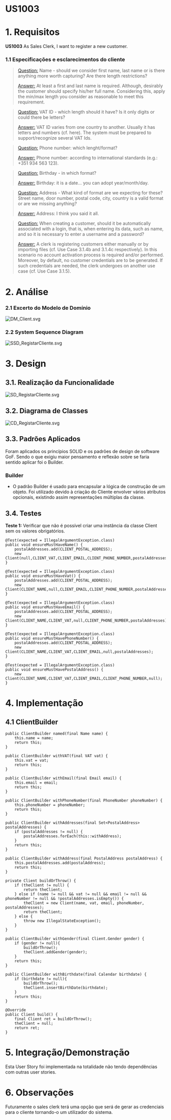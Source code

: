 # US1003

# 1. Requisitos

**US1003** As Sales Clerk, I want to register a new customer.

### 1.1 Especificações e esclarecimentos do cliente

> [Question:](https://moodle.isep.ipp.pt/mod/forum/discuss.php?d=15754#p20248)
  Name - should we consider first name, last name or is there anything more worth capturing? Are there length restrictions?
>
> [Answer:](https://moodle.isep.ipp.pt/mod/forum/discuss.php?d=15754#p20258)
  At least a first and last name is required. Although, desirably the customer should specify his/her full name. Considering this, apply the min/max length you consider as reasonable to meet this requirement.


> [Question:](https://moodle.isep.ipp.pt/mod/forum/discuss.php?d=15754#p20248)
  VAT ID - which length should it have? Is it only digits or could there be letters?
>
> [Answer:](https://moodle.isep.ipp.pt/mod/forum/discuss.php?d=15754#p20258)
  VAT ID varies from one country to another. Usually it has letters and numbers (cf. here). The system must be prepared to support/recognize several VAT Ids.


> [Question:](https://moodle.isep.ipp.pt/mod/forum/discuss.php?d=15754#p20248)
  Phone number: which lenght/format?
>
> [Answer:](https://moodle.isep.ipp.pt/mod/forum/discuss.php?d=15754#p20258)
  Phone number: according to international standards (e.g.: +351 934 563 123).


> [Question:](https://moodle.isep.ipp.pt/mod/forum/discuss.php?d=15754#p20248)
  Birthday - in which format?
>
> [Answer:](https://moodle.isep.ipp.pt/mod/forum/discuss.php?d=15754#p20258)
  Birthday: it is a date... you can adopt year/month/day.


> [Question:](https://moodle.isep.ipp.pt/mod/forum/discuss.php?d=15754#p20248)
  Address - What kind of format are we expecting for these? Street name, door number, postal code, city, country is a valid format or are we missing anything?
>
> [Answer:](https://moodle.isep.ipp.pt/mod/forum/discuss.php?d=15754#p20258)
  Address: I think you said it all.

> [Question:](https://moodle.isep.ipp.pt/mod/forum/discuss.php?d=15749#p20243)
When creating a customer, should it be automatically associated with a login, that is, when entering its data, such as name, 
> and so it is necessary to enter a username and a password?
>
> [Answer:](https://moodle.isep.ipp.pt/mod/forum/discuss.php?d=15749#p20255)
A clerk is registering customers either manually or by importing files (cf. Use Case 3.1.4b and 3.1.4c respectively). 
> In this scenario no account activation process is required and/or performed. Moreover, by default, no customer credentials are to be generated. If such credentials are needed, the clerk undergoes on another use case (cf. Use Case 3.1.5).

# 2. Análise

### 2.1 Excerto do Modelo de Domínio

![DM_Client.svg](DM_Client.svg)

### 2.2 System Sequence Diagram

![SSD_RegistarCliente.svg](SSD_RegistarCliente.svg)

# 3. Design

## 3.1. Realização da Funcionalidade

![SD_RegistarCliente.svg](SD_RegistarCliente.svg)

## 3.2. Diagrama de Classes

![CD_RegistarCliente.svg](CD_RegistarCliente.svg)

## 3.3. Padrões Aplicados

Foram aplicados os princípios SOLID e os padrões de design de software GoF. Sendo o que exigiu maior pensamento e reflexão sobre se faria sentido aplicar foi o Builder.

### Builder
- O padrão Builder é usado para encapsular a lógica de construção de um objeto. Foi utilizado devido à criação do Cliente envolver vários atributos opcionais, existindo assim representações múltiplas da classe.


## 3.4. Testes 

**Teste 1:** Verificar que não é possível criar uma instância da classe Client sem os valores obrigatórios.

	@Test(expected = IllegalArgumentException.class)
    public void ensureMustHaveName() {
        postalAddresses.add(CLIENT_POSTAL_ADDRESS);
        new Client(null,CLIENT_VAT,CLIENT_EMAIL,CLIENT_PHONE_NUMBER,postalAddresses);
    }

    @Test(expected = IllegalArgumentException.class)
    public void ensureMustHaveVat() {
        postalAddresses.add(CLIENT_POSTAL_ADDRESS);
        new Client(CLIENT_NAME,null,CLIENT_EMAIL,CLIENT_PHONE_NUMBER,postalAddresses);
    }

    @Test(expected = IllegalArgumentException.class)
    public void ensureMustHaveEmail() {
        postalAddresses.add(CLIENT_POSTAL_ADDRESS);
        new Client(CLIENT_NAME,CLIENT_VAT,null,CLIENT_PHONE_NUMBER,postalAddresses);
    }

    @Test(expected = IllegalArgumentException.class)
    public void ensureMustHavePhoneNumber() {
        postalAddresses.add(CLIENT_POSTAL_ADDRESS);
        new Client(CLIENT_NAME,CLIENT_VAT,CLIENT_EMAIL,null,postalAddresses);
    }

    @Test(expected = IllegalArgumentException.class)
    public void ensureMustHavePostalAddress() {
        new Client(CLIENT_NAME,CLIENT_VAT,CLIENT_EMAIL,CLIENT_PHONE_NUMBER,null);
    }


# 4. Implementação

## 4.1 ClientBuilder

    public ClientBuilder named(final Name name) {
        this.name = name;
        return this;
    }

    public ClientBuilder withVAT(final VAT vat) {
        this.vat = vat;
        return this;
    }

    public ClientBuilder withEmail(final Email email) {
        this.email = email;
        return this;
    }

    public ClientBuilder withPhoneNumber(final PhoneNumber phoneNumber) {
        this.phoneNumber = phoneNumber;
        return this;
    }

    public ClientBuilder withAddresses(final Set<PostalAddress> postalAddresses) {
        if (postalAddresses != null) {
            postalAddresses.forEach(this::withAddress);
        }
        return this;
    }

    public ClientBuilder withAddress(final PostalAddress postalAddress) {
        this.postalAddresses.add(postalAddress);
        return this;
    }

    private Client buildOrThrow() {
        if (theClient != null) {
            return theClient;
        } else if (name != null && vat != null && email != null && phoneNumber != null && !postalAddresses.isEmpty()) {
            theClient = new Client(name, vat, email, phoneNumber, postalAddresses);
            return theClient;
        } else {
            throw new IllegalStateException();
        }
    }

    public ClientBuilder withGender(final Client.Gender gender) {
        if (gender != null){
            buildOrThrow();
            theClient.addGender(gender);
        }
        return this;
    }

    public ClientBuilder withBirthdate(final Calendar birthdate) {
        if (birthdate != null){
            buildOrThrow();
            theClient.insertBirthDate(birthdate);
        }
        return this;
    }

    @Override
    public Client build() {
        final Client ret = buildOrThrow();
        theClient = null;
        return ret;
    }

# 5. Integração/Demonstração

Esta User Story foi implementada na totalidade não tendo dependências com outras user stories.
# 6. Observações

Futuramente o sales clerk terá uma opção que será de gerar as credenciais para o cliente tornando-o um utilizador do sistema.


